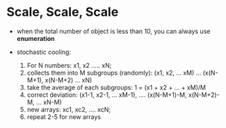 # Scale, Scale, Scale
* when the total number of object is less than 10, you can always use **enumeration**

* stochastic cooling: 
    1. For N numbers: x1, x2 ..... xN;
    2. collects them into M subgroups (randomly): (x1, x2, ... xM) ... (x(N-M+1), x(N-M+2) ... xN)
    3. take the average of each subgroups: <x>1 = (x1 + x2 + ... + xM)/M
    4. correct deviation: (x1-<x>1, x2-<x>1, ... xM-<x>1), .... (x(N-M+1)-<x>M, x(N-M+2)-<x>M, ... xN-<x>M)
    5. new arrays: xc1, xc2, .... xcN;
    6. repeat 2-5 for new arrays
